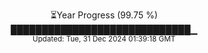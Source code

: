 <p align="center">
⏳Year Progress (99.75 %) <br>
█████████████████████████████▁ <br>
<sub>Updated: Tue, 31 Dec 2024 01:39:18 GMT</sub>
</p>


